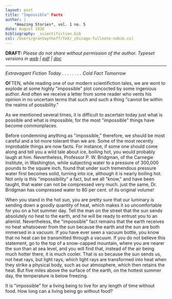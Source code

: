 ```yaml
---
layout: post
title: "Impossible" Facts
author: |
    *Amazing Stories*, vol. 1 no. 5
date: August 1926
bibliography: _scientifiction.bib
csl: /Users/grantwythoff/TeX/_chicago-fullnote-nobib.csl
---
```


**DRAFT:** *Please do not share without permission of the author. Typeset versions in  [web](http://gernsback.wythoff.net/192608_impossible_facts.html) \| [pdf](https://github.com/gwijthoff/perversity_of_things/blob/gh-pages/typeset_drafts/192608_impossible_facts.pdf?raw=true) \| [doc](https://github.com/gwijthoff/perversity_of_things/blob/gh-pages/typeset_drafts/192608_impossible_facts.docx)*

* * * * * * * * 

*Extravagant Fiction Today . . . . . . . . Cold Fact Tomorrow*

**O**FTEN, while reading one of our modern scientifiction tales, we are wont to explode at some highly "impossible" plot concocted by some ingenious author.  And often we receive a letter from some reader who vents his opinion in no uncertain terms that such and such a thing "cannot be within the realms of possibility."

As we mentioned several times, it is difficult to ascertain today just what is possible and what is impossible, for the most "impossible" things have become commonplaces.

Before condemning anything as "impossible," therefore, we should be most careful and a lot more tolerant than we are.  Some of the most recently improbable things are now facts.  For instance, if some one should come along and tell you a wild tale about ice, boiling hot, you would probably laugh at him.  Nevertheless, Professor P. W. Bridgman, of the Carnegie Institute, in Washington, while subjecting water to a pressure of 300,000 pounds to the square inch, found that under such tremendous pressure water first becomes solid, turning into ice, although it is nearly boiling hot.  Not only is this "impossibility" a fact, but we all "know," and have been taught, that water can not be compressed very much.  just the same, Dr. Bridgman has compressed water to 80 per cent. of its original volume!

When you stand in the hot sun, you are pretty sure that our luminary is sending down a goodly quantity of heat, which makes it so uncomfortable for you on a hot summer day.  Tell the man on the street that the sun sends absolutely no heat to the earth, and he will be ready to entrust you to an alienist.  Nevertheless, the "impossible" fact remains that the earth receives no heat whatsoever from the sun because the earth and the sun are both immersed in a vacuum.  If you have ever seen a vacuum bottle, you know that no heat can be transmitted through a vacuum.  If you do not believe this statement, go to the top of a snow-capped mountain, where you are nearer the sun than at sea level, and you will find that, instead of the air being much hotter there, it is much cooler.  That is so because the sun sends us, not heat rays, but light rays, which light rays are transformed into heat when they strike a physical body, such as our atmosphere, which then retains the heat.  But five miles above the surface of the earth, on the hottest summer day, the temperature is below freezing.

It is "impossible" for a living being to live for any length of time without food.  How long can a living being go without food?